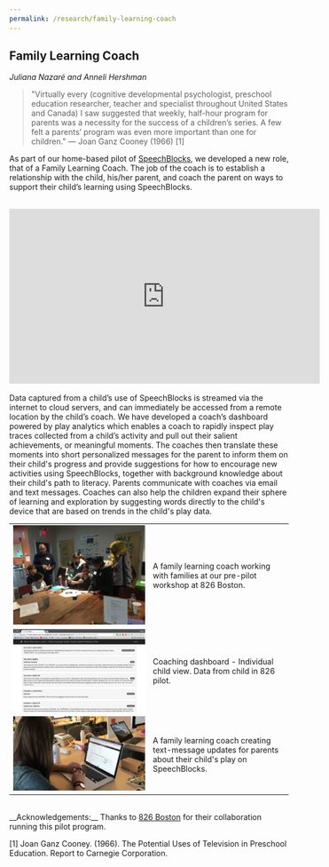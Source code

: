 ```yaml
---
permalink: /research/family-learning-coach
---
```


## Family Learning Coach
*Juliana Nazaré and Anneli Hershman*

> "Virtually every (cognitive developmental psychologist, preschool education researcher, teacher and specialist throughout United States and Canada) I saw suggested that weekly, half-hour program for parents was a necessity for the success of a children’s series. A few felt a parents’ program was even more important than one for children." — Joan Ganz Cooney (1966) [1]

As part of our home-based pilot of <a href="/research/speechblocks/">SpeechBlocks</a>, we developed a new role, that of a Family Learning Coach. The job of the coach is to establish a relationship with the child, his/her parent, and coach the parent on ways to support their child’s learning using SpeechBlocks. 

<br>
<iframe width="560" height="315" src="https://www.youtube.com/embed/HI5eHnkL9hY?rel=0" frameborder="0" allow="autoplay; encrypted-media" allowfullscreen></iframe>
<br>

Data captured from a child’s use of SpeechBlocks is streamed via the internet to cloud servers, and can immediately be accessed from a remote location by the child’s coach. We have developed a coach’s dashboard powered by play analytics which enables a coach to rapidly inspect play traces collected from a child’s activity and pull out their salient achievements, or meaningful moments. The coaches then translate these moments into short personalized messages for the parent to inform them on their child's progress and provide suggestions for how to encourage new activities using SpeechBlocks, together with background knowledge about their child's path to literacy. Parents communicate with coaches via email and text messages. Coaches can also help the children expand their sphere of learning and exploration by suggesting words directly to the child's device that are based on trends in the child's play data.

<table>
	<tr>
		<td width="50%" style="border: 0px !important;">
			<img src="/images/projects/family-learning-coach/pre-pilot.jpg" width="100%">
		</td>
		<td width="50%" style="border: 0px !important;">
			A family learning coach working with families at our pre-pilot workshop at 826 Boston.
		</td>
	</tr>
	<tr>
		<td width="50%" style="border: 0px !important;">
			<img src="/images/projects/family-learning-coach/dashboard.png" width="100%">
		</td>
		<td width="50%" style="border: 0px !important;">
			Coaching dashboard - Individual child view. Data from child in 826 pilot.</td>
	</tr>
	<tr>
		<td width="50%" style="border: 0px !important;">
			<img src="/images/projects/family-learning-coach/coach-creating-updates.png" width="100%">
		</td>
		<td width="50%" style="border: 0px !important;">
			A family learning coach creating text-message updates for parents about their child's play on SpeechBlocks.
		</td>
	</tr>
</table>
<br/>
__Acknowledgements:__ Thanks to <a href="http://www.826boston.org/">826 Boston</a> for their collaboration running this pilot program.

[1] Joan Ganz Cooney. (1966). The Potential Uses of Television in Preschool Education. Report to Carnegie Corporation.